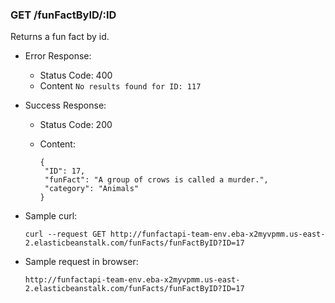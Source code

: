 ### GET /funFactByID/:ID

  Returns a fun fact by id.

* Error Response:
    * Status Code: 400
    * Content `No results found for ID: 117`


* Success Response:

  * Status Code: 200 
  * Content:
  
	 ```
	{
	  "ID": 17,
	  "funFact": "A group of crows is called a murder.",
	  "category": "Animals"
	}
	 ```

* Sample curl: 

	```
	curl --request GET http://funfactapi-team-env.eba-x2myvpmm.us-east-2.elasticbeanstalk.com/funFacts/funFactByID?ID=17
	```

* Sample request in browser:

	```
	http://funfactapi-team-env.eba-x2myvpmm.us-east-2.elasticbeanstalk.com/funFacts/funFactByID?ID=17
	```
